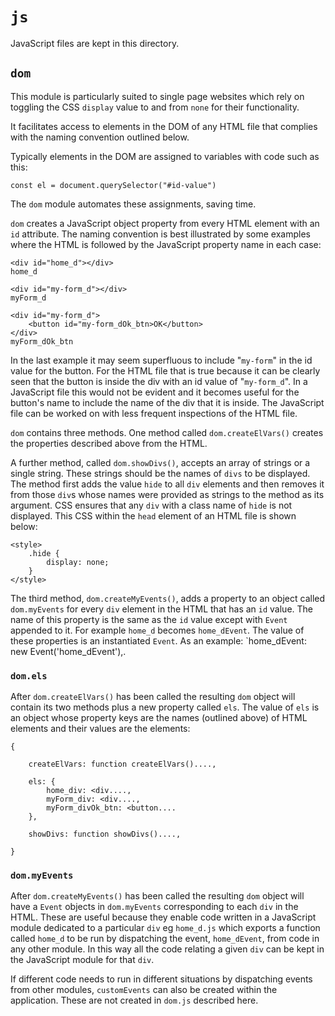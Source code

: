 # `js`

JavaScript files are kept in this directory.

## `dom`

This module is particularly suited to single page websites which rely on toggling the CSS `display` value to and from `none` for their functionality.

It facilitates access to elements in the DOM of any HTML file that complies with the naming convention outlined below.

Typically elements in the DOM are assigned to variables with code such as this:

`const el = document.querySelector("#id-value")`

The `dom` module automates these assignments, saving time.

`dom` creates a JavaScript object property from every HTML element with an `id` attribute. The naming convention is best illustrated by some examples where the HTML is followed by the JavaScript property name in each case:

```
<div id="home_d"></div>
home_d

<div id="my-form_d"></div>
myForm_d

<div id="my-form_d">
    <button id="my-form_dOk_btn>OK</button>
</div>
myForm_dOk_btn
```

In the last example it may seem superfluous to include "`my-form`" in the id value for the button. For the HTML file that is true because it can be clearly seen that the button is inside the div with an id value of "`my-form_d`". In a JavaScript file this would not be evident and it becomes useful for the button's name to include the name of the div that it is inside. The JavaScript file can be worked on with less frequent inspections of the HTML file.

`dom` contains three methods. One method called `dom.createElVars()` creates the properties described above from the HTML.

A further method, called `dom.showDivs()`, accepts an array of strings or a single string. These strings should be the names of `divs` to be displayed. The method first adds the value `hide` to all `div` elements and then removes it from those `div`s whose names were provided as strings to the method as its argument. CSS ensures that any `div` with a class name of `hide` is not displayed. This CSS within the `head` element of an HTML file is shown below:

```
<style>
    .hide {
        display: none;
    }
</style>
```

The third method, `dom.createMyEvents()`, adds a property to an object called `dom.myEvents` for every `div` element in the HTML that has an `id` value. The name of this property is the same as the `id` value except with `Event` appended to it. For example `home_d` becomes `home_dEvent`. The value of these properties is an instantiated `Event`. As an example: `home_dEvent: new Event('home_dEvent'),.

### `dom.els`

After `dom.createElVars()` has been called the resulting `dom` object will contain  its two methods plus a new property called `els`. The value of `els` is an object whose property keys are the names (outlined above) of HTML elements and their values are the elements:

```
{

    createElVars: function createElVars()....,

    els: {
        home_div: <div....,
        myForm_div: <div....,
        myForm_divOk_btn: <button....
    },

    showDivs: function showDivs()....,

}
```

### `dom.myEvents`

After `dom.createMyEvents()` has been called the resulting `dom` object will have a `Event` objects in `dom.myEvents` corresponding to each `div` in the HTML. These are useful because they enable code written in a JavaScript module dedicated to a particular `div` eg `home_d.js` which exports a function called `home_d` to be run by dispatching the event, `home_dEvent`, from code in any other module. In this way all the code relating a given `div` can be kept in the JavaScript module for that `div`.

If different code needs to run in different situations by dispatching events from other modules, `customEvents` can also be created within the application. These are not created in `dom.js` described here.
